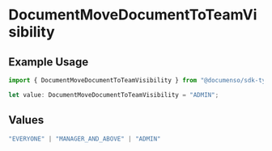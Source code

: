# DocumentMoveDocumentToTeamVisibility

## Example Usage

```typescript
import { DocumentMoveDocumentToTeamVisibility } from "@documenso/sdk-typescript/models/operations";

let value: DocumentMoveDocumentToTeamVisibility = "ADMIN";
```

## Values

```typescript
"EVERYONE" | "MANAGER_AND_ABOVE" | "ADMIN"
```